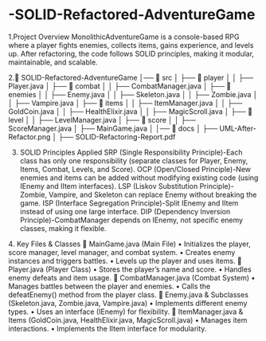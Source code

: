 # -SOLID-Refactored-AdventureGame
1.Project Overview
MonolithicAdventureGame is a console-based RPG where a player fights enemies, collects items, gains experience, and levels up.
After refactoring, the code follows SOLID principles, making it modular, maintainable, and scalable.

2.📂 SOLID-Refactored-AdventureGame
│── 📂 src
│   ├── 📂 player
│   │   ├── Player.java
│   ├── 📂 combat
│   │   ├── CombatManager.java
│   ├── 📂 enemies
│   │   ├── Enemy.java
│   │   ├── Skeleton.java
│   │   ├── Zombie.java
│   │   ├── Vampire.java
│   ├── 📂 items
│   │   ├── ItemManager.java
│   │   ├── GoldCoin.java
│   │   ├── HealthElixir.java
│   │   ├── MagicScroll.java
│   ├── 📂 level
│   │   ├── LevelManager.java
│   ├── 📂 score
│   │   ├── ScoreManager.java
│   ├── MainGame.java
│
│── 📂 docs
│   ├── UML-After-Refactor.png
│   ├── SOLID-Refactoring-Report.pdf


3. SOLID Principles Applied
SRP (Single Responsibility Principle)-Each class has only one responsibility (separate classes for Player, Enemy, Items, Combat, Levels, and Score).
OCP (Open/Closed Principle)-New enemies and items can be added without modifying existing code (using IEnemy and IItem interfaces).
LSP (Liskov Substitution Principle)-Zombie, Vampire, and Skeleton can replace Enemy without breaking the game.
ISP (Interface Segregation Principle)-Split IEnemy and IItem instead of using one large interface.
DIP (Dependency Inversion Principle)-CombatManager depends on IEnemy, not specific enemy classes, making it flexible.

4️. Key Files & Classes
🔹 MainGame.java (Main File)
•	Initializes the player, score manager, level manager, and combat system.
•	Creates enemy instances and triggers battles.
•	Levels up the player and uses items.
🔹 Player.java (Player Class)
•	Stores the player’s name and score.
•	Handles enemy defeats and item usage.
🔹 CombatManager.java (Combat System)
•	Manages battles between the player and enemies.
•	Calls the defeatEnemy() method from the player class.
🔹 Enemy.java & Subclasses (Skeleton.java, Zombie.java, Vampire.java)
•	Implements different enemy types.
•	Uses an interface (IEnemy) for flexibility.
🔹 ItemManager.java & Items (GoldCoin.java, HealthElixir.java, MagicScroll.java)
•	Manages item interactions.
•	Implements the IItem interface for modularity.
